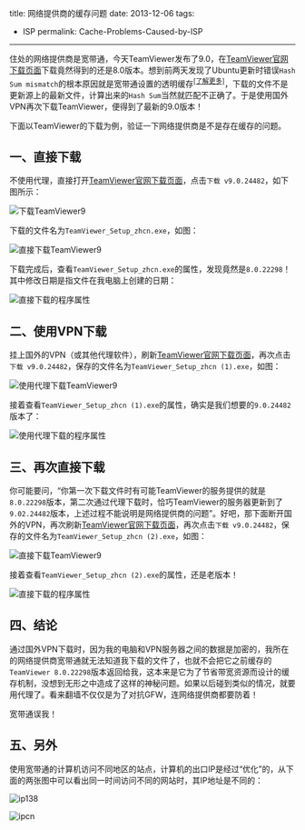title: 网络提供商的缓存问题
date: 2013-12-06
tags:
- ISP
permalink: Cache-Problems-Caused-by-ISP
---

住处的网络提供商是宽带通，今天TeamViewer发布了9.0，在[TeamViewer官网下载页面][teamviewer]下载竟然得到的还是8.0版本。想到前两天发现了Ubuntu更新时错误`Hash Sum mismatch`的根本原因就是宽带通设置的透明缓存<sup>[[了解更多]][more]</sup>，下载的文件不是更新源上的最新文件，计算出来的`Hash Sum`当然就匹配不正确了。于是使用国外VPN再次下载TeamViewer，便得到了最新的9.0版本！

下面以TeamViewer的下载为例，验证一下网络提供商是不是存在缓存的问题。

## 一、直接下载

不使用代理，直接打开[TeamViewer官网下载页面][teamviewer]，点击`下载 v9.0.24482`，如下图所示：

![下载TeamViewer9][11]

下载的文件名为`TeamViewer_Setup_zhcn.exe`，如图：

![直接下载TeamViewer9][12]

下载完成后，查看`TeamViewer_Setup_zhcn.exe`的属性，发现竟然是`8.0.22298`！其中修改日期是指文件在我电脑上创建的日期：

![直接下载的程序属性][13]

## 二、使用VPN下载

挂上国外的VPN（或其他代理软件），刷新[TeamViewer官网下载页面][teamviewer]，再次点击`下载 v9.0.24482`，保存的文件名为`TeamViewer_Setup_zhcn (1).exe`，如图：

![使用代理下载TeamViewer9][21]

接着查看`TeamViewer_Setup_zhcn (1).exe`的属性，确实是我们想要的`9.0.24482`版本了：

![使用代理下载的程序属性][22]

## 三、再次直接下载

你可能要问，“你第一次下载文件时有可能TeamViewer的服务提供的就是`8.0.22298`版本，第二次通过代理下载时，恰巧TeamViewer的服务器更新到了`9.02.24482`版本，上述过程不能说明是网络提供商的问题”。好吧，那下面断开国外的VPN，再次刷新[TeamViewer官网下载页面][teamviewer]，再次点击`下载 v9.0.24482`，保存的文件名为`TeamViewer_Setup_zhcn (2).exe`，如图：

![直接下载TeamViewer9][31]

接着查看`TeamViewer_Setup_zhcn (2).exe`的属性，还是老版本！

![直接下载的程序属性][32]

## 四、结论

通过国外VPN下载时，因为我的电脑和VPN服务器之间的数据是加密的，我所在的网络提供商宽带通就无法知道我下载的文件了，也就不会把它之前缓存的`TeamViewer 8.0.22298`版本返回给我，这本来是它为了节省带宽资源而设计的缓存机制，没想到无形之中造成了这样的神秘问题。如果以后碰到类似的情况，就要用代理了。看来翻墙不仅仅是为了对抗GFW，连网络提供商都要防着！

宽带通误我！

## 五、另外

使用宽带通的计算机访问不同地区的站点，计算机的出口IP是经过“优化”的，从下面的两张图中可以看出同一时间访问不同的网站时，其IP地址是不同的：

![ip138][ip1]

![ipcn][ip2]


  [teamviewer]: http://www.teamviewer.com/zhcn/download/windows.aspx "TeamViewer官网下载页面"
  [more]: http://forum.ubuntu.org.cn/viewtopic.php?f=52&t=423516&sid=7877f90e773fea818cbafa9e3fd2224f "关于引起更新源索引时Hash Sum mismatch问题的真正原因及解决方案"
  [11]: https://i.imgur.com/qSmV4bg.png "下载 TeamViewer 9"
  [12]: https://i.imgur.com/E3g97yy.png "直接下载 TeamViewer 9"
  [13]: https://i.imgur.com/3wUhojW.png "直接下载的 TeamViewer 属性"
  [21]: https://i.imgur.com/cJIQS6C.png "使用代理下载 TeamViewer 9"
  [22]: https://i.imgur.com/jBoGV7p.png "使用代理下载的 TeamViewer 属性"
  [31]: https://i.imgur.com/QWFSDa4.png "直接下载 TeamViewer 9"
  [32]: https://i.imgur.com/t39XYFH.png "直接下载的 TeamViewer 属性"
  [ip1]: https://i.imgur.com/fUs8alu.png "IP from ip138.com"
  [ip2]: https://i.imgur.com/AdIdXW2.png "IP from ip.cn"
